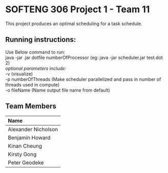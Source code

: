 # SOFTENG 306 Project 1 - Team 11
This project produces an optimal scheduling for a task schedule.

## Running instructions:
Use Below command to run: 
<br>
java -jar <jarfilename>.jar dotfile numberOfProcessor (eg: java -jar scheduler.jar test.dot 2)
  <br>
*optional parameters include:*
  <br>
   -v (visualize) 
  <br>
   -p numberOfThreads (Make scheduler parallelized and pass in number of threads used in compute)
  <br>
  -o fileName (Name output file name from default)

## Team Members
| Name  |
|:-----|
| Alexander Nicholson |
| Benjamin Howard |
| Kinan Cheung |
| Kirsty Gong |
| Peter Geodeke |
